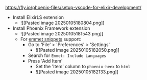 https://fly.io/phoenix-files/setup-vscode-for-elixir-development/
- Install ElixirLS extension
	- ![[Pasted image 20250105180804.png]]
- Install Phoenix Framework extension
	- ![[Pasted image 20250105181543.png]]
	- For [emmet snippets](https://docs.emmet.io/) support:
		- Go to 'File' > 'Preferences' > 'Settings'
			- ![[Pasted image 20250105182050.png]]
		- Search for `Emmet: Include Languages`
		- Press 'Add Item'
			- Set the 'Item' column to `phoenix-heex` to `html`
			- ![[Pasted image 20250105182133.png]]
